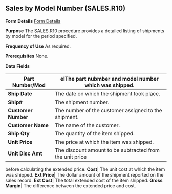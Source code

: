 ## Sales by Model Number (SALES.R10)
<PageHeader />

**Form Details**
[Form Details](../SALES-R10-1/README.md)

**Purpose**
The SALES.R10 procedure provides a detailed listing of shipments by model for
the period specified.

**Frequency of Use**
As required.

**Prerequisites**
None.

**Data Fields**

| **Part Number/Mod** | elThe part nubmber and model number which was shipped.   |
| ------------------- | -------------------------------------------------------- |
| **Ship Date**       | The date on which the shipment took place.               |
| **Ship#**           | The shipment number.                                     |
| **Customer Number** | The number of the customer assigned to the shipment.     |
| **Customer Name**   | The name of the customer.                                |
| **Ship Qty**        | The quantity of the item shipped.                        |
| **Unit Price**      | The price at which the item was shipped.                 |
| **Unit Disc Amt**   | The discount amount to be subtracted from the unit price |
before calculating the extended price.
**Cost**|  The unit cost at which the item was shipped.
**Ext Price**|  The dollar amount of the shipment reported on the sales
record.
**Ext Cost**|  The total extended cost of the item shipped.
**Gross Margin**|  The difference between the extended price and cost.

<badge text= "Version 8.10.57 " vertical="middle" />

<PageFooter />
